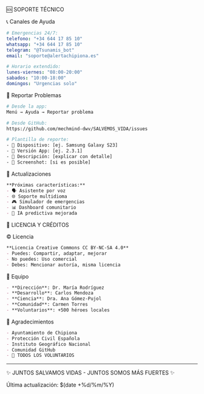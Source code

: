 🆘 SOPORTE TÉCNICO

📞 Canales de Ayuda

```yaml
# Emergencias 24/7:
telefono: "+34 644 17 85 10"
whatsapp: "+34 644 17 85 10"
telegram: "@Tsunamis_bot"
email: "soporte@alertachipiona.es"

# Horario extendido:
lunes-viernes: "08:00-20:00"
sabados: "10:00-18:00" 
domingos: "Urgencias solo"
```

🐛 Reportar Problemas

```bash
# Desde la app:
Menú → Ayuda → Reportar problema

# Desde GitHub:
https://github.com/mechmind-dwv/SALVEMOS_VIDA/issues

# Plantilla de reporte:
- 📱 Dispositivo: [ej. Samsung Galaxy S23]
- 🎯 Versión App: [ej. 2.3.1]
- 🐛 Descripción: [explicar con detalle]
- 📸 Screenshot: [si es posible]
```

🔄 Actualizaciones

```markdown
**Próximas características:**
- 🗣️ Asistente por voz
- 🌐 Soporte multidioma
- 🎮 Simulador de emergencias
- 📊 Dashboard comunitario
- 🤖 IA predictiva mejorada
```

📜 LICENCIA Y CRÉDITOS

©️ Licencia

```markdown
**Licencia Creative Commons CC BY-NC-SA 4.0**
- Puedes: Compartir, adaptar, mejorar
- No puedes: Uso comercial
- Debes: Mencionar autoría, misma licencia
```

👥 Equipo

```markdown
- **Dirección**: Dr. María Rodríguez
- **Desarrollo**: Carlos Mendoza  
- **Ciencia**: Dra. Ana Gómez-Pujol
- **Comunidad**: Carmen Torres
- **Voluntarios**: +500 héroes locales
```

🙏 Agradecimientos

```markdown
- Ayuntamiento de Chipiona
- Protección Civil Española
- Instituto Geográfico Nacional
- Comunidad GitHub
- 💖 TODOS LOS VOLUNTARIOS
```

---

✨ JUNTOS SALVAMOS VIDAS - JUNTOS SOMOS MÁS FUERTES ✨

Última actualización: $(date +%d/%m/%Y)
